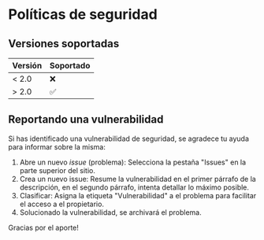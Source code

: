 # Políticas de seguridad

## Versiones soportadas

| Versión | Soportado          |
| ------- | ------------------ |
| < 2.0   | :x:                |
| > 2.0   | :white_check_mark: |

## Reportando una vulnerabilidad

Si has identificado una vulnerabilidad de seguridad, se agradece tu ayuda para informar sobre la misma:
1. Abre un nuevo _issue_ (problema): Selecciona la pestaña "Issues" en la parte superior del sitio.
2. Crea un nuevo issue: Resume la vulnerabilidad en el primer párrafo de la descripción, en el segundo párrafo, intenta detallar lo máximo posible.
3. Clasificar: Asigna la etiqueta "Vulnerabilidad" a el problema para facilitar el acceso a el propietario.
4. Solucionado la vulnerabilidad, se archivará el problema.

Gracias por el aporte!
